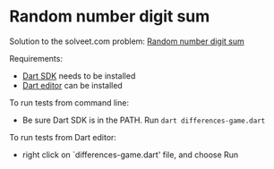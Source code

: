 Random number digit sum
=======================

Solution to the solveet.com problem: [Random number digit sum](http://www.solveet.com/exercises/numero-aleatorio-con-sumas-de-sus-digitos/310)

Requirements:

- [Dart SDK](https://www.dartlang.org) needs to be installed
- [Dart editor](https://www.dartlang.org) can be installed

To run tests from command line:

- Be sure Dart SDK is in the PATH. Run `dart differences-game.dart`

To run tests from Dart editor:

- right click on `differences-game.dart' file, and choose Run
